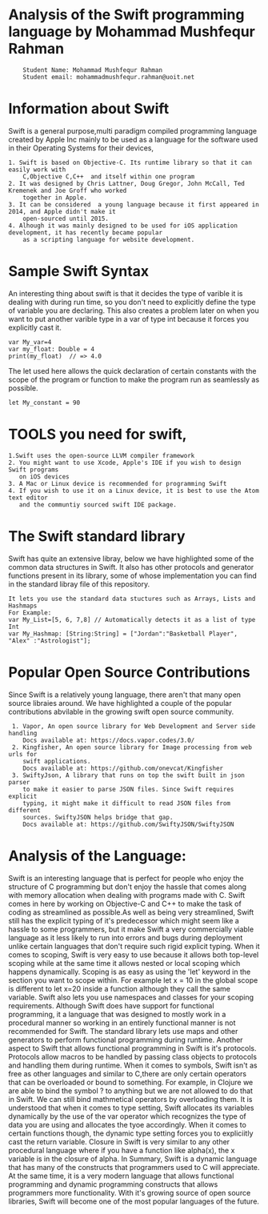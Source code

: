 # Analysis of the Swift programming language by Mohammad Mushfequr Rahman

		Student Name: Mohammad Mushfequr Rahman
		Student email: mohammadmushfequr.rahman@uoit.net

# Information about Swift
Swift is a general purpose,multi paradigm compiled programming language created by Apple Inc 
mainly to be used as a language for the software used in their Operating Systems for their devices,
	
	1. Swift is based on Objective-C. Its runtime library so that it can easily work with
		C,Objective C,C++  and itself within one program
	2. It was designed by Chris Lattner, Doug Gregor, John McCall, Ted Kremenek and Joe Groff who worked 
		together in Apple.  
	3. It can be considered  a young language because it first appeared in 2014, and Apple didn't make it
		open-sourced until 2015.
	4. Alhough it was mainly designed to be used for iOS application development, it has recently became popular
		as a scripting language for website development.
	

# Sample Swift Syntax
  An interesting thing about swift is that it decides the type of varible it is dealing with during run time,
  so you don't need to explicitly define the type of variable you are declaring. This also creates a problem 
  later on when you want to put another varible type in a var of type int because it forces you explicitly cast
   it. 
	
	var My_var=4 
	var my_float: Double = 4
	print(my_float)  // => 4.0
  The let used here allows the quick declaration of certain constants with the scope of the program or function to 
  make the program run as seamlessly as possible.
	
	let My_constant = 90
	
# TOOLS you need for swift,

	1.Swift uses the open-source LLVM compiler framework
	2. You might want to use Xcode, Apple's IDE if you wish to design Swift programs
	   on iOS devices 
	3. A Mac or Linux device is recommended for programming Swift
	4. If you wish to use it on a Linux device, it is best to use the Atom text editor
	   and the communtiy sourced swift IDE package.
				
# The Swift standard library 
  Swift has quite an extensive libray, below we have highlighted some of the common data structures
  in Swift. It also has other protocols and generator functions present in its library, some of whose
  implementation you can find in the standard libray file of this repository.

	It lets you use the standard data stuctures such as Arrays, Lists and Hashmaps
	For Example:
	var My_List=[5, 6, 7,8] // Automatically detects it as a list of type Int
	var My_Hashmap: [String:String] = ["Jordan":"Basketball Player", "Alex" :"Astrologist"];
	
	
		
# Popular Open Source Contributions
  Since Swift is a relatively young language, there aren't that many open source libraies around. We 
  have highlighted a couple of the popular contributions abvilable in the growing swift open source
  community. 
		 
	 1. Vapor, An open source library for Web Development and Server side handling 
		Docs available at: https://docs.vapor.codes/3.0/
	 2. Kingfisher, An open source library for Image processing from web urls for 
		swift applications. 
		Docs available at: https://github.com/onevcat/Kingfisher
	 3. SwiftyJson, A library that runs on top the swift built in json parser
		to make it easier to parse JSON files. Since Swift requires explicit
		typing, it might make it difficult to read JSON files from different 
		sources. SwiftyJSON helps bridge that gap.
		Docs available at: https://github.com/SwiftyJSON/SwiftyJSON
		 
# Analysis of the Language:
  Swift is an interesting language that is perfect for people who enjoy the structure of C programming but don't
  enjoy the hassle that comes along with memory allocation when dealing with programs made with C. Swift comes in 
  here by working on Objective-C and C++ to make the task of coding as streamlined as possible.As well as being very 	      	streamlined, Swift still has the explicit typing of it's predecessor which might seem like a hassle to some programmers,
  but it make Swift a very commercially viable language as it less likely to run into errors and bugs during deployment unlike   certain languages that don't require such rigid explicit typing. When it comes to scoping, Swift is very easy to use because 
  it allows both top-level scoping while at the same time it allows nested or local scoping which happens dynamically. Scoping   is as easy as using the 'let' keyword in the section you want to scope within. For example let x = 10 in the global scope     is  different to let x=20 inside a function although they call the same variable. Swift also lets you use namespaces and       classes  for your scoping requirements. Although Swift does have support for functional programming, it a language that was   designed to  mostly work in a procedural manner so working in an entirely functional manner is not recommended for Swift.     The standard library lets use maps and other generators to perform functional programming during runtime. Another aspect to   Swift that allows functional programming in Swift is it's protocols. Protocols allow macros to be handled by passing class     objects to protocols and handling them during runtime. When it comes to symbols, Swift isn't as free as other languages and   similar to C,there are only certain operators that can be overloaded or bound to something. For example, in Clojure we are     able to bind the symbol ? to anything but we are not allowed to do that in Swift. We can still bind mathmetical operators by   overloading them. It is understood that when it comes to type setting, Swift allocates its variables dynamically by the use   of  the var operator which recognizes the type of data you are using and allocates the tyoe accordingly. When it comes to     certain functions though, the dynamic type setting forces you to expliciitly cast the return variable. Closure in Swift is     very similar to any other procedural language where if you have a function like alpha(x), the x variable is in the             closure of alpha. In Summary, Swift is a dynamic language that has many of the constructs that programmers used to C will     appreciate. At the same time, it is a very modern language that allows functional programming and dynamic programming         constructs that allows programmers more functionality. With it's growing source of open source libraries, Swift will become   one of the most popular languages of the future.
	
